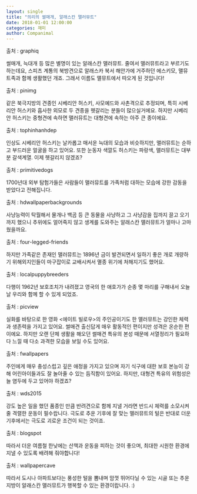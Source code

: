 ```yaml
---
layout: single
title: "의리의 썰매개, 알래스칸 맬러뮤트"
date: 2018-01-01 12:00:00
categories: 재미
author: Companimal
---
```


출처 : graphiq

썰매개, 늑대개 등 많은 별명이 있는 알래스칸 맬러뮤트. 줄여서 맬러뮤트라고 부르기도 하는데요, 스피츠 계통의 북방견으로 알래스카 북서 해안가에 거주하던 에스키모, 맬뮤트족과 함께 생활했던 개죠. 그래서 이름도 맬뮤트에서 따오게 된 것입니다!

출처 : pinimg

같은 북극지방의 견종인 시베리안 허스키, 사모예드와 사촌격으로 추정되며, 특히 시베리안 허스키와 흡사한 외모로 두 견종을 헷갈리는 분들이 많으실거에요. 하지만 시베리안 허스키는 중형견에 속하면 맬러뮤트는 대형견에 속하는 아주 큰 종이에요.

출처 : tophinhanhdep

인상도 시베리안 허스키는 날카롭고 매서운 늑대의 모습과 비슷하지만, 맬러뮤트는 순하고 부드러운 얼굴을 하고 있어요. 또한 눈동자 색깔도 허스키는 파랑색, 맬러뮤트는 대부분 갈색계열. 이제 헷갈리지 않겠죠?

출처 : primitivedogs

1700년대 외부 탐험가들은 사람들이 맬러뮤트를 가족처럼 대하는 모습에 강한 감동을 받았다고 전해집니다.

출처 : hdwallpaperbackgrounds

사냥능력이 탁월해서 물개나 백곰 등 큰 동물을 사냥하고 그 사냥감을 집까지 끌고 오기까지 했으니 추위에도 얼어죽지 않고 생계를 도와주는 알래스칸 맬러뮤트가 얼마나 고마웠을까요.

출처 : four-legged-friends

하지만 가족같은 존재인 맬러뮤트는 1896년 금이 발견되면서 일하기 좋은 개로 개량하기 위해외지인들이 마구잡이로 교배시켜서 멸종 위기에 처해지기도 했어요.

출처 : localpuppybreeders

다행이 1962년 보호조치가 내려졌고 영국의 한 애호가가 순종 몇 마리를 구해내서 오늘날 우리와 함께 할 수 있게 되었죠.

출처 : picview

실화를 바탕으로 한 영화 &lt;에이트 빌로우&gt;의 주인공이기도 한 맬러뮤트는 강인한 체력과 생존력을 가지고 있어요. 썰매견 출신답게 매우 활동적인 편이지만 성격은 온순한 편이에요. 하지만 오랜 단체 생활을 해오던 썰매견 특유의 본성 때문에 서열정리가 필요하다 느낄 때 다소 과격한 모습을 보일 수도 있어요.

출처 : fwallpapers

주인에게 매우 충성스럽고 깊은 애정을 가지고 있으며 자기 식구에 대한 보호 본능이 강해 어린아이들과도 잘 놀아줄 수 있는 듬직함이 있어요. 하지만, 대형견 특유의 위험성은 늘 염두에 두고 있어야 하겠죠?

출처 : wds2015

강도 높은 일을 했던 품종인 만큼 반려견으로 함께 지낼 거라면 반드시 체력를 소모시켜줄 격렬한 운동이 필수랍니다. 극도로 추운 기후에 잘 맞는 맬러뮤트의 털은 반대로 더운 기후에서는 극도로 괴로운 조건이 되는 것이죠.

출처 : blogspot

따라서 더운 여름철 한낮에는 산책과 운동을 피하는 것이 좋으며, 최대한 시원한 환경에 지낼 수 있도록 배려해 줘야합니다!

출처 : wallpapercave

따라서 도시나 아파트보다는 풍성한 털을 뽐내며 맘껏 뛰어다닐 수 있는 시골 또는 추운 지방이 알래스칸 맬러뮤트가 행복할 수 있는 환경이랍니다. :)
